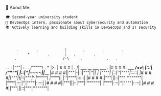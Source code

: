 👋 About Me

    🎓 Second-year university student
    💼 DevSecOps intern, passionate about cybersecurity and automation
    📚 Actively learning and building skills in DevSecOps and IT security




         .        .            |       .        .        .
              *        .       |   .        .
        .                     /-\     .           .   .
 .               .    .      |"""|              :        .
         .                  /"""""\  .      *       |>.
                           | # # # |     .        /\|  ___
    __     ___   ___   .   |# # # #| ___      ___/<>\ |:::|
  /""""| |::|''|~~~~||_____ |# # # #||"""|-|::|"""|''|_|   |
 |""""| |::|''|""""|:::::| |# # # #||"""|t|::|"""|''|"""""|
 |""""|_|  |''|""""|:::::| |# # # #||"""|||::|"""|''""""""|
 |""""|::::|''|""""|:::::| |# # # #||"""|||::|"""|''""""""|
 |""""|::::|''|""""|:::::| |# # # #||"""|||::|"""|''""""""|

